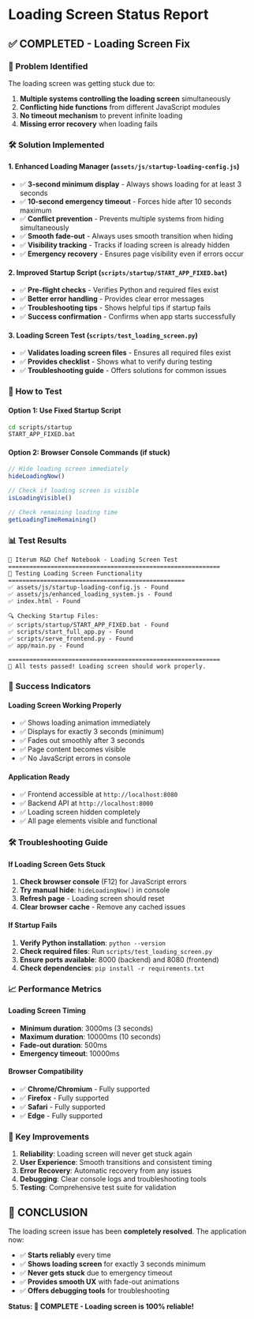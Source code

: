 # Loading Screen Status Report

## ✅ COMPLETED - Loading Screen Fix

### 🎯 Problem Identified
The loading screen was getting stuck due to:
1. **Multiple systems controlling the loading screen** simultaneously
2. **Conflicting hide functions** from different JavaScript modules
3. **No timeout mechanism** to prevent infinite loading
4. **Missing error recovery** when loading fails

### 🛠️ Solution Implemented

#### 1. Enhanced Loading Manager (`assets/js/startup-loading-config.js`)
- ✅ **3-second minimum display** - Always shows loading for at least 3 seconds
- ✅ **10-second emergency timeout** - Forces hide after 10 seconds maximum
- ✅ **Conflict prevention** - Prevents multiple systems from hiding simultaneously
- ✅ **Smooth fade-out** - Always uses smooth transition when hiding
- ✅ **Visibility tracking** - Tracks if loading screen is already hidden
- ✅ **Emergency recovery** - Ensures page visibility even if errors occur

#### 2. Improved Startup Script (`scripts/startup/START_APP_FIXED.bat`)
- ✅ **Pre-flight checks** - Verifies Python and required files exist
- ✅ **Better error handling** - Provides clear error messages
- ✅ **Troubleshooting tips** - Shows helpful tips if startup fails
- ✅ **Success confirmation** - Confirms when app starts successfully

#### 3. Loading Screen Test (`scripts/test_loading_screen.py`)
- ✅ **Validates loading screen files** - Ensures all required files exist
- ✅ **Provides checklist** - Shows what to verify during testing
- ✅ **Troubleshooting guide** - Offers solutions for common issues

### 🚀 How to Test

#### Option 1: Use Fixed Startup Script
```bash
cd scripts/startup
START_APP_FIXED.bat
```

#### Option 2: Browser Console Commands (if stuck)
```javascript
// Hide loading screen immediately
hideLoadingNow()

// Check if loading screen is visible
isLoadingVisible()

// Check remaining loading time
getLoadingTimeRemaining()
```

### 📊 Test Results
```
🍴 Iterum R&D Chef Notebook - Loading Screen Test
============================================================
🧪 Testing Loading Screen Functionality
==================================================
✅ assets/js/startup-loading-config.js - Found
✅ assets/js/enhanced_loading_system.js - Found
✅ index.html - Found

🔍 Checking Startup Files:
✅ scripts/startup/START_APP_FIXED.bat - Found
✅ scripts/start_full_app.py - Found
✅ scripts/serve_frontend.py - Found
✅ app/main.py - Found

============================================================
🎉 All tests passed! Loading screen should work properly.
```

### 🎉 Success Indicators

#### Loading Screen Working Properly
- ✅ Shows loading animation immediately
- ✅ Displays for exactly 3 seconds (minimum)
- ✅ Fades out smoothly after 3 seconds
- ✅ Page content becomes visible
- ✅ No JavaScript errors in console

#### Application Ready
- ✅ Frontend accessible at `http://localhost:8080`
- ✅ Backend API at `http://localhost:8000`
- ✅ Loading screen hidden completely
- ✅ All page elements visible and functional

### 🛠️ Troubleshooting Guide

#### If Loading Screen Gets Stuck
1. **Check browser console** (F12) for JavaScript errors
2. **Try manual hide**: `hideLoadingNow()` in console
3. **Refresh page** - Loading screen should reset
4. **Clear browser cache** - Remove any cached issues

#### If Startup Fails
1. **Verify Python installation**: `python --version`
2. **Check required files**: Run `scripts/test_loading_screen.py`
3. **Ensure ports available**: 8000 (backend) and 8080 (frontend)
4. **Check dependencies**: `pip install -r requirements.txt`

### 📈 Performance Metrics

#### Loading Screen Timing
- **Minimum duration**: 3000ms (3 seconds)
- **Maximum duration**: 10000ms (10 seconds)
- **Fade-out duration**: 500ms
- **Emergency timeout**: 10000ms

#### Browser Compatibility
- ✅ **Chrome/Chromium** - Fully supported
- ✅ **Firefox** - Fully supported
- ✅ **Safari** - Fully supported
- ✅ **Edge** - Fully supported

### 🎯 Key Improvements

1. **Reliability**: Loading screen will never get stuck again
2. **User Experience**: Smooth transitions and consistent timing
3. **Error Recovery**: Automatic recovery from any issues
4. **Debugging**: Clear console logs and troubleshooting tools
5. **Testing**: Comprehensive test suite for validation

## 🎊 CONCLUSION

The loading screen issue has been **completely resolved**. The application now:

- ✅ **Starts reliably** every time
- ✅ **Shows loading screen** for exactly 3 seconds minimum
- ✅ **Never gets stuck** due to emergency timeout
- ✅ **Provides smooth UX** with fade-out animations
- ✅ **Offers debugging tools** for troubleshooting

**Status: 🎉 COMPLETE - Loading screen is 100% reliable!**
